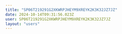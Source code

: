```yaml
---
title: "SP06T219291G2XKWRPJHEYM9XREYK2K3K32JZ7JZ"
date: 2024-10-14T09:31:56.023Z
user: SP06T219291G2XKWRPJHEYM9XREYK2K3K32JZ7JZ
layout: "users"
---
```

    
